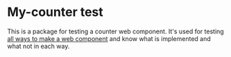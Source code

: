 # My-counter test

This is a package for testing a counter web component. It's used for testing [all ways to make a web component](https://webcomponents.dev/blog/all-the-ways-to-make-a-web-component/) and know what is implemented and what not in each way.
